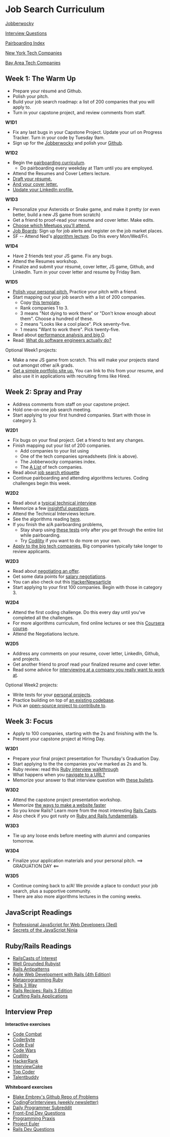 # Job Search Curriculum

[Jobberwocky][jobberwocky]

[Interview Questions][interview-questions]

[Pairboarding Index][pair-boarding-index]

[New York Tech Companies][ny-tech-companies]

[Bay Area Tech Companies][bay-tech-companies]


[jobberwocky]: http://jobberwocky.appacademy.io/
[interview-questions]: https://docs.google.com/a/appacademy.io/spreadsheet/ccc?key=0AnnoREts_wUydHN3UGZfbDZIME1VTEY3Y3pUNWpZZGc#gid=0
[pair-boarding-index]: ./interview-prep/pairboarding/index.md#index
[ny-tech-companies]: https://docs.google.com/a/appacademy.io/spreadsheet/ccc?key=0AnnoREts_wUydEk1Z25ER3V4aTdsWjlMRTVmWC1BU2c#gid=0
[bay-tech-companies]: https://docs.google.com/a/appacademy.io/spreadsheet/ccc?key=0AnnoREts_wUydFpJSVZLM25wdmc0Vk56UzEwUzJiY3c#gid=0


## Week 1: The Warm Up
* Prepare your résumé and Github.
* Polish your pitch.
* Build your job search roadmap: a list of 200 companies that you will apply to.
* Turn in your capstone project, and review comments from staff.    

**W1D1**

* Fix any last bugs in your Capstone Project.  Update your url on Progress Tracker.  Turn in your code by Tuesday 9am.  
* Sign up for the [Jobberwocky][jobberwocky-signup] and polish your [Github][github].


[jobberwocky-signup]: http://jobberwocky.appacademy.io/
[resume]: ./self-presentation/resume.md
[portfolio]: ./self-presentation/portfolio.md
[cover-letter]: ./self-presentation/cover_letter.md

**W1D2**

* Begin the [pairboarding curriculum][pair-boarding-curriculum].
    * Do pairboarding every weekday at 11am until you are employed.
* Attend the Resumes and Cover Letters lecture.
* [Draft your résumé.][resume]
* [And your cover letter.][cover-letter]
* [Update your LinkedIn profile.][linkedin]


[fortune500]: ./mass-applying/fortune500.md
[pair-boarding-curriculum]: ./interview-prep/pairboarding/index.md#index
[algo-specs]: https://github.com/jaysonvirissimo/practice-thy-algorithms

**W1D3**

* Personalize your Asteroids or Snake game, and make it pretty (or even better, build a new JS game from scratch)
* Get a friend to proof-read your resume and cover letter.  Make edits.
* [Choose which Meetups you'll attend.][meetups]
* [Job Boards][job-boards]: Sign up for job alerts and register on the job market places.
* SF -- Attend Ned's [algorithm lecture][algorithms].  Do this every Mon/Wed/Fri.

[linkedin]: ./self-presentation/linkedin.md
[meetups]: ./engineering-culture/meetups.md
[job-boards]: ./mass-applying/job-boards.md
[roadmap-template]: https://docs.google.com/a/appacademy.io/spreadsheets/d/11PUvMqG2h_9RFFp9h4xv34Uo5T0cOdrtOtEholVEHA4
[algorithms]: ./algorithms-curriculum.md

**W1D4**

* Have 2 friends test your JS game.  Fix any bugs.  
* Attend the Resumes workshop.
* Finalize and submit your résumé, cover letter,  JS game, Github, and LinkedIn.  Turn in your cover letter and resume by Friday 9am.    

[big-o]: ./interview-prep/big_o.md
[github]: ./self-presentation/github.md
[personal-projects]: ./self-presentation/personal-projects.md
[a-list]: ./mass-applying/a-lists.md

**W1D5**

* [Polish your personal pitch.][personal-pitch]  Practice your pitch with a friend.  
* Start mapping out your job search with a list of 200 companies.
  * Copy [this template][roadmap-template].
  * Rank companies 1 to 3.
  * 3 means "Not dying to work there" or "Don't know enough about them". Choose a hundred of these.
  * 2 means "Looks like a cool place". Pick seventy-five.
  * 1 means "Want to work there". Pick twenty-five.
* Read about [performance analysis and big O][big-o].
* Read: [What do software engineers actually do?][what-software-engineers-do]


[personal-pitch]: ./self-presentation/personal-pitch.md
[what-software-engineers-do]: ./engineering-culture/software_engineer_work.md

Optional Week1 projects:
* Make a new JS game from scratch.  This will make your projects stand out amongst other a/A grads.
* [Get a simple portfolio site up.][portfolio]  You can link to this from your resume, and also use it in applications with recruiting firms like Hired.  


## Week 2: Spray and Pray

* Address comments from staff on your capstone project.
* Hold one-on-one job search meeting.
* Start applying to your first hundred companies. Start with those in category 3.

**W2D1**

* Fix bugs on your final project.  Get a friend to test any changes.  
* Finish mapping out your list of 200 companies.
  * Add companies to your list using 
  * One of the tech companies spreadsheets (link is above).
  * The Jobberwocky companies index.
  * The [A List][a-list] of tech companies.
* Read about [job search etiquette][job-search-etiquette]
* Continue pairboarding and attending algorithms lectures.  Coding challenges begin this week.  


[job-search-etiquette]: ./self-presentation/job_search_etiquette.md

**W2D2**

* Read about a [typical technical interview][typical-interview].
* Memorize a few [insightful questions][good-questions].
* Attend the Technical Interviews lecture.
* See the algorithms reading [here][algorithms-curriculum].
* If you finish the a/A pairboarding problems, 
    * Stay sharp using [these tests][algo-specs] only after you get
      through the entire list while pairboarding.
    * Try [Codility][codility] if you want to do more on your own.
* [Apply to the big tech companies.][fortune500]  Big companies typically take longer to review applicants.

[typical-interview]: ./interview-prep/typical_interview.md
[good-questions]: ./self-presentation/good_questions.md

**W2D3**
* Read about [negotiating an offer][offer-negotiation].
* Get some data points for [salary negotiations][salary-data].
* You can also check out this [HackerNewsarticle][hn-negotiation-article]
* Start applying to your first 100 companies.  Begin with those in category 3.  

[open-source-projects]: ./engineering-culture/open_source.md
[kanban]: ./interview-prep/kanban.md


**W2D4**
* Attend the first coding challenge.  Do this every day until you've completed all the challenges.  
* For more algorithms curriculum, find online lectures or see this [Coursera course][Coursera].
* Attend the Negotiations lecture.

[Coursera]: https://www.coursera.org/course/algo
[offer-negotiation]: ./negotiating/email-negotiations.md
[salary-data]: ./negotiating/salary-data.md
[hn-negotiation-article]: https://news.ycombinator.com/item?id=3289750

**W2D5**
* Address any comments on your resume, cover letter, LinkedIn, Github, and projects.
* Get another friend to proof read your finalized resume and cover letter.
* Read some advice for [interviewing at a company you really want to work at][hackreactor-article].

[hackreactor-article]: http://venturebeat.com/2013/08/28/the-developers-guide-to-interviewing/?utm_source=feedburner&utm_medium=feed&utm_campaign=Feed%3A+Venturebeat+(VentureBeat)

[algorithms-curriculum]: https://github.com/appacademy/algorithms-curriculum

Optional Week2 projects:
* Write tests for your [personal projects][personal-projects].
* Practice building on top of [an existing codebase][kanban].
* Pick an [open-source project to contribute to][open-source-projects].


## Week 3: Focus

* Apply to 100 companies, starting with the 2s and finishing with the 1s.
* Present your capstone project at Hiring Day.

**W3D1**

* Prepare your final project presentation for Thursday's Graduation Day.
* Start applying to the the companies you've marked as 2s and 1s.  
* Ruby review: read this [Ruby interview walkthrough][ruby-interview-walkthrough]
* What happens when you [navigate to a URL?][navigate-to-a-url]
* Memorize your answer to that interview question with [these bullets][browser-navigation].


[ruby-interview-walkthrough]: https://gist.github.com/ryansobol/5252653
[navigate-to-a-url]: http://igoro.com/archive/what-really-happens-when-you-navigate-to-a-url/
[browser-navigation]: ./interview-prep/browser-navigation.md

**W3D2**

* Attend the capstone project presentation workshop.
* Memorize [the ways to make a website faster][performance-cheat-sheet]
* So you know Rails? Learn more from the most interesting [Rails Casts][rails-casts].
* Also check if you got rusty on [Ruby and Rails fundamentals][rails-review].

[rails-casts]: ./further_readings/rails-casts-of-interest.md
[rails-review]: ./further_readings/review.md

**W3D3**

* Tie up any loose ends before meeting with alumni and companies tomorrow.

[performance-cheat-sheet]: ./interview-prep/performance-cheat-sheet.md

**W3D4**

* Finalize your application materials and your personal pitch.
==> GRADUATION DAY <==



**W3D5**
* Continue coming back to a/A!  We provide a place to conduct your job search, plus a supportive community. 
* There are also more algorithms lectures in the coming weeks.  



## JavaScript Readings

* [Professional JavaScript for Web Developers (3ed)][professional-js]
* [Secrets of the JavaScript Ninja][javascript-ninja]

[professional-js]: http://www.wrox.com/WileyCDA/WroxTitle/Professional-JavaScript-for-Web-Developers-3rd-Edition.productCd-1118222199.html
[javascript-ninja]: http://www.amazon.com/Secrets-JavaScript-Ninja-John-Resig/dp/193398869X

## Ruby/Rails Readings

* [RailsCasts of Interest][rails-casts]
* [Well Grounded Rubyist][well-grounded-rubyist]
* [Rails Antipatterns][rails-antipatterns]
* [Agile Web Development with Rails (4th Edition)][agile-web-dev]
* [Metaprogramming Ruby][metaprogramming]
* [Rails 3 Way][rails-3-way]
* [Rails Recipes: Rails 3 Edition][rails-recipes]
* [Crafting Rails Applications][crafting-rails-apps]

[rails-antipatterns]: http://www.amazon.com/Rails-AntiPatterns-Refactoring-Addison-Wesley-Professional/dp/0321604814
[agile-web-dev]: http://pragprog.com/book/rails4/agile-web-development-with-rails
[metaprogramming]: http://www.amazon.com/Metaprogramming-Ruby-Program-Like-Pros/dp/1934356476
[rails-3-way]: http://www.amazon.com/Rails-Way-Addison-Wesley-Professional-Ruby/dp/0321601661
[crafting-rails-apps]: http://pragprog.com/book/jvrails/crafting-rails-applications
[rails-recipes]: http://pragprog.com/book/rr2/rails-recipes
[well-grounded-rubyist]: http://www.manning.com/black2/


## Interview Prep

**Interactive exercises**
* [Code Combat][code combat]
* [Coderbyte][coderbyte]
* [Code Eval][code-eval]
* [Code Wars][code wars]
* [Codility][codility]
* [HackerRank][hackerrank]
* [InterviewCake][interview-cake]
* [Top Coder][top-coder]
* [Talentbuddy][talentbuddy]

**Whiteboard exercises**
* [Blake Embrey's Github Repo of Problems][blakerepo]
* [CodingForInterviews (weekly newsletter)][coding-for-interviews]
* [Daily Programmer Subreddit][dailyprogrammer]
* [Front-End Dev Questions][front-end-questions]
* [Programming Praxis][programming praxis]
* [Project Euler][project-euler]
* [Rails Dev Questions][rails-dev-questions]


[code combat]: https://codecombat.com/
[coderbyte]: http://coderbyte.com/
[codility]: https://codility.com/demo/train/
[code wars]: http://www.codewars.com/
[code-eval]: http://www.codeeval.com
[hackerrank]: https://www.hackerrank.com/
[talentbuddy]: http://www.talentbuddy.co/
[top-coder]: http://www.topcoder.com/

[blakerepo]: https://github.com/blakeembrey/code-problems
[project-euler]: https://projecteuler.net/
[rails-dev-questions]: https://gist.github.com/ryansobol/5252653
[interview-cake]: https://www.interviewcake.com/
[dailyprogrammer]: http://www.reddit.com/r/dailyprogrammer
[front-end-questions]: https://github.com/darcyclarke/Front-end-Developer-Interview-Questions
[coding-for-interviews]: http://codingforinterviews.com/
[programming praxis]: http://programmingpraxis.com/



